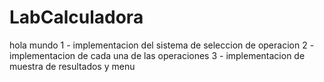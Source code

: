 # LabCalculadora

hola mundo 
1 - implementacion del sistema de seleccion de operacion
2 - implementacion de cada una de las operaciones
3 - implementacion de muestra de resultados y menu